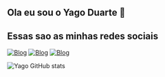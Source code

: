 ## Ola eu sou o Yago Duarte 🤙

## Essas sao as minhas redes sociais
[![Blog](https://img.shields.io/badge/Gmail-D14836?style=for-the-badge&logo=gmail&logoColor=white)](yagoduarte1005@gmail.com)
[![Blog](https://img.shields.io/badge/Discord-7289DA?style=for-the-badge&logo=discord&logoColor=white)](laranxinha_69)
[![Blog](https://img.shields.io/badge/Instagram-E4405F?style=for-the-badge&logo=instagram&logoColor=white)](https://www.instagram.com/duarte.1786/)

![Yago GitHub stats](https://github-readme-stats.vercel.app/api?username=yagoduarte0&theme=dark_icons=true)
